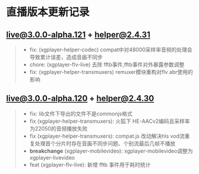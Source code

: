 # 直播版本更新记录



## live@3.0.0-alpha.121 + helper@2.4.31
>* fix: (xgplayer-helper-codec) compat中对48000采样率音频的处理会导致累计误差，造成音画不同步
>* chore: (xgplayer-flv-live) 去除 fftb事件,fftb事件对外暴露参数调整
>* fix: (xgplayer-helper-transmuxers) remuxer模块重构对flv abr使用的影响

## live@3.0.0-alpha.120 + helper@2.4.30
>* fix: lib文件下导出的文件不是commonjs格式
>* fix (xgplayer-helper-transmuxers): 火狐下 HE-AACv2编码且采样率为22050的音频播放失败
>* fix (xgplayer-helper-transmuxers): compat.js 改动解决hls vod流重复处理首个分片时存在音画不同步问题、个别流最后几帧不播放
>* **breakchange** (xgplayer-mobilevideo): xgplayer-mobilevideo调整为xgplayer-livevideo
>* feat (xgplayer-flv-live): 新增 fftb 事件用于耗时统计



